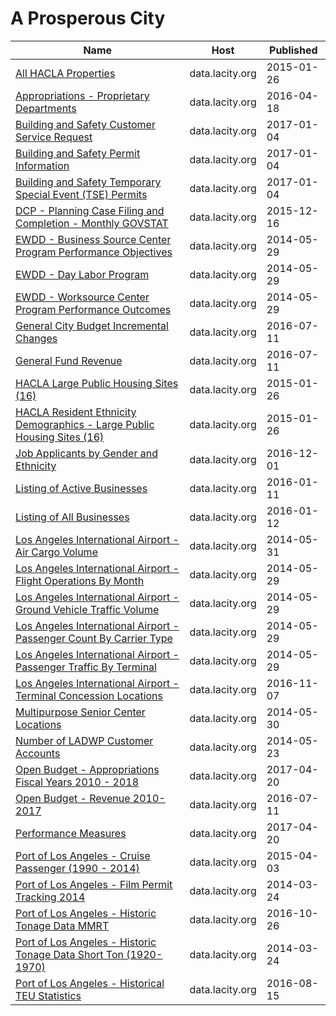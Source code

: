 # A Prosperous City

Name | Host | Published
---- | ---- | ---------
[All HACLA Properties](../datasets/uzyn-z273.md) | data.lacity.org | 2015-01-26
[Appropriations - Proprietary Departments](../datasets/jauz-q9v3.md) | data.lacity.org | 2016-04-18
[Building and Safety Customer Service Request](../datasets/bsvt-chkv.md) | data.lacity.org | 2017-01-04
[Building and Safety Permit Information](../datasets/yv23-pmwf.md) | data.lacity.org | 2017-01-04
[Building and Safety Temporary Special Event (TSE) Permits](../datasets/8spw-3fhx.md) | data.lacity.org | 2017-01-04
[DCP - Planning Case Filing and Completion - Monthly GOVSTAT](../datasets/x7fn-uidm.md) | data.lacity.org | 2015-12-16
[EWDD - Business Source Center Program Performance Objectives](../datasets/qqur-fdui.md) | data.lacity.org | 2014-05-29
[EWDD - Day Labor Program](../datasets/9et4-6fpi.md) | data.lacity.org | 2014-05-29
[EWDD - Worksource Center Program Performance Outcomes](../datasets/7w5j-7jjp.md) | data.lacity.org | 2014-05-29
[General City Budget Incremental Changes](../datasets/k4k6-bwwv.md) | data.lacity.org | 2016-07-11
[General Fund Revenue](../datasets/qrkr-kfbh.md) | data.lacity.org | 2016-07-11
[HACLA Large Public Housing Sites (16)](../datasets/9rf7-dm83.md) | data.lacity.org | 2015-01-26
[HACLA Resident Ethnicity Demographics - Large Public Housing Sites (16)](../datasets/f88n-w5b8.md) | data.lacity.org | 2015-01-26
[Job Applicants by Gender and Ethnicity](../datasets/mkf9-fagf.md) | data.lacity.org | 2016-12-01
[Listing of Active Businesses](../datasets/6rrh-rzua.md) | data.lacity.org | 2016-01-11
[Listing of All Businesses](../datasets/r4uk-afju.md) | data.lacity.org | 2016-01-12
[Los Angeles International Airport - Air Cargo Volume](../datasets/tx7r-x3hp.md) | data.lacity.org | 2014-05-31
[Los Angeles International Airport - Flight Operations By Month](../datasets/ajiv-uc63.md) | data.lacity.org | 2014-05-29
[Los Angeles International Airport - Ground Vehicle Traffic Volume](../datasets/9uit-a3wp.md) | data.lacity.org | 2014-05-29
[Los Angeles International Airport - Passenger Count By Carrier Type](../datasets/d3a2-7j6v.md) | data.lacity.org | 2014-05-29
[Los Angeles International Airport - Passenger Traffic By Terminal](../datasets/g3qu-7q2u.md) | data.lacity.org | 2014-05-29
[Los Angeles International Airport - Terminal Concession Locations](../datasets/j6u4-c4yh.md) | data.lacity.org | 2016-11-07
[Multipurpose Senior Center Locations](../datasets/qf8m-dzta.md) | data.lacity.org | 2014-05-30
[Number of LADWP Customer Accounts](../datasets/4z5w-yabs.md) | data.lacity.org | 2014-05-23
[Open Budget - Appropriations Fiscal Years 2010 - 2018](../datasets/5242-pnmt.md) | data.lacity.org | 2017-04-20
[Open Budget - Revenue 2010-2017](../datasets/ih6g-qkwz.md) | data.lacity.org | 2016-07-11
[Performance Measures](../datasets/bywz-284j.md) | data.lacity.org | 2017-04-20
[Port of Los Angeles - Cruise Passenger (1990 - 2014)](../datasets/jmt8-y5rm.md) | data.lacity.org | 2015-04-03
[Port of Los Angeles - Film Permit Tracking 2014](../datasets/geed-7eey.md) | data.lacity.org | 2014-03-24
[Port of Los Angeles - Historic Tonage Data MMRT](../datasets/i9rh-q5gx.md) | data.lacity.org | 2016-10-26
[Port of Los Angeles - Historic Tonage Data Short Ton (1920-1970)](../datasets/5a4i-e2zs.md) | data.lacity.org | 2014-03-24
[Port of Los Angeles - Historical TEU Statistics](../datasets/38a8-tm7u.md) | data.lacity.org | 2016-08-15

